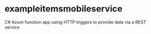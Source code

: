 # exampleitemsmobileservice

C# Azure function app using HTTP triggers to provide data via a REST service

